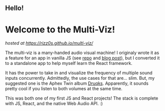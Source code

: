 ## Hello!

# Welcome to the Multi-Viz!

*hosted at https://rizz0s.github.io/multi-viz/*

The multi-viz is a many-handed audio visual machine! I originaly wrote it as a feature for an app in vanilla JS (see [repo](https://github.com/angelopoole/Bloom-FrontEnd) and [blog post](https://dev.to/rizz0s/creating-an-audio-visualizer-that-can-handle-multiple-audio-sources-dynamically-all-in-vanilla-js-5hfl)), but I converted it to a standalone app to help myself learn the React framework. 

It has the power to take in and visualize the frequency of multiple sound inputs concurrently. Admittedly, the use cases for that are... slim. But, my suggested one is the Aphex Twin album [Druqks](https://en.wikipedia.org/wiki/Drukqs). Apparently, it sounds pretty cool if you listen to both volumes at the same time.

This was both one of my first JS and React projects! The stack is complete with JS, React, and the native Web Audio API. :)
